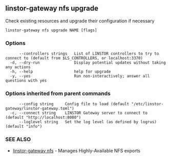 ## linstor-gateway nfs upgrade

Check existing resources and upgrade their configuration if necessary

```
linstor-gateway nfs upgrade NAME [flags]
```

### Options

```
      --controllers strings   List of LINSTOR controllers to try to connect to (default from $LS_CONTROLLERS, or localhost:3370)
  -d, --dry-run               Display potential updates without taking any actions
  -h, --help                  help for upgrade
  -y, --yes                   Run non-interactively; answer all questions with yes
```

### Options inherited from parent commands

```
      --config string     Config file to load (default "/etc/linstor-gateway/linstor-gateway.toml")
  -c, --connect string    LINSTOR Gateway server to connect to (default "http://localhost:8080")
      --loglevel string   Set the log level (as defined by logrus) (default "info")
```

### SEE ALSO

* [linstor-gateway nfs](linstor-gateway_nfs.md)	 - Manages Highly-Available NFS exports

